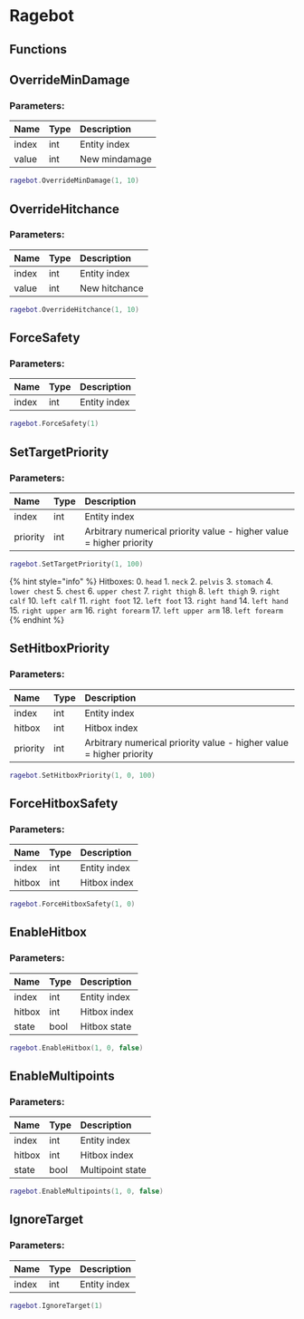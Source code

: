 # Ragebot

## Functions

## OverrideMinDamage

### Parameters:

| Name | Type | Description |
| :--- | :--- | :--- |
| index | int | Entity index |
| value | int | New mindamage |

```lua
ragebot.OverrideMinDamage(1, 10)
```

## OverrideHitchance

### Parameters:

| Name | Type | Description |
| :--- | :--- | :--- |
| index | int | Entity index |
| value | int | New hitchance |

```lua
ragebot.OverrideHitchance(1, 10)
```

## ForceSafety

### Parameters:

| Name | Type | Description |
| :--- | :--- | :--- |
| index | int | Entity index |

```lua
ragebot.ForceSafety(1)
```

## SetTargetPriority

### Parameters:

| Name | Type | Description |
| :--- | :--- | :--- |
| index | int | Entity index |
| priority | int | Arbitrary numerical priority value - higher value = higher priority |

```lua
ragebot.SetTargetPriority(1, 100)
```

{% hint style="info" %}
Hitboxes: 0. `head` 1. `neck` 2. `pelvis` 3. `stomach` 4. `lower chest` 5. `chest` 6. `upper chest` 7. `right thigh` 8. `left thigh` 9. `right calf` 10. `left calf` 11. `right foot` 12. `left foot` 13. `right hand` 14. `left hand` 15. `right upper arm` 16. `right forearm` 17. `left upper arm` 18. `left forearm`
{% endhint %}

## SetHitboxPriority

### Parameters:

| Name | Type | Description |
| :--- | :--- | :--- |
| index | int | Entity index |
| hitbox | int | Hitbox index |
| priority | int | Arbitrary numerical priority value - higher value = higher priority |

```lua
ragebot.SetHitboxPriority(1, 0, 100)
```

## ForceHitboxSafety

### Parameters:

| Name | Type | Description |
| :--- | :--- | :--- |
| index | int | Entity index |
| hitbox | int | Hitbox index |

```lua
ragebot.ForceHitboxSafety(1, 0)
```

## EnableHitbox

### Parameters:

| Name | Type | Description |
| :--- | :--- | :--- |
| index | int | Entity index |
| hitbox | int | Hitbox index |
| state | bool | Hitbox state |

```lua
ragebot.EnableHitbox(1, 0, false)
```

## EnableMultipoints

### Parameters:

| Name | Type | Description |
| :--- | :--- | :--- |
| index | int | Entity index |
| hitbox | int | Hitbox index |
| state | bool | Multipoint state |

```lua
ragebot.EnableMultipoints(1, 0, false)
```

## IgnoreTarget

### Parameters:

| Name | Type | Description |
| :--- | :--- | :--- |
| index | int | Entity index |

```lua
ragebot.IgnoreTarget(1)
```
